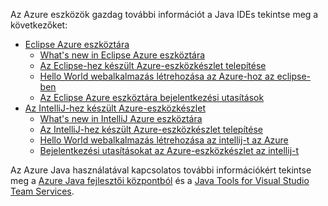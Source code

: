 Az Azure eszközök gazdag további információt a Java IDEs tekintse meg a következőket:

* [Eclipse Azure eszköztára](/azure/azure-toolkit-for-eclipse)
  * [What's new in Eclipse Azure eszköztára](/azure/azure-toolkit-for-eclipse-whats-new)
  * [Az Eclipse-hez készült Azure-eszközkészlet telepítése](/azure/azure-toolkit-for-eclipse-installation)
  * [Hello World webalkalmazás létrehozása az Azure-hoz az eclipse-ben](/azure/app-service-web/app-service-web-eclipse-create-hello-world-web-app)
  * [Az Eclipse Azure eszköztára bejelentkezési utasítások](/azure/azure-toolkit-for-eclipse-sign-in-instructions)
* [Az IntelliJ-hez készült Azure-eszközkészlet](/azure/azure-toolkit-for-intellij)
  * [What's new in IntelliJ Azure eszköztára](/azure/azure-toolkit-for-intellij-whats-new)
  * [Az IntelliJ-hez készült Azure-eszközkészlet telepítése](/azure/azure-toolkit-for-intellij-installation)
  * [Hello World webalkalmazás létrehozása az intellij-t az Azure](/azure/app-service-web/app-service-web-intellij-create-hello-world-web-app)
  * [Bejelentkezési utasításokat az Azure-eszközkészlet az intellij-t](/azure/azure-toolkit-for-intellij-sign-in-instructions)

Az Azure Java használatával kapcsolatos további információkért tekintse meg a [Azure Java fejlesztői központból](https://azure.microsoft.com/develop/java/) és a [Java Tools for Visual Studio Team Services](https://java.visualstudio.com/).
